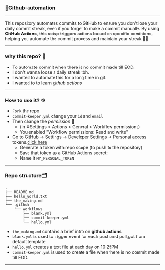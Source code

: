 ### 🚀Github-automation 
---
This repository automates commits to GitHub to ensure you don't lose your daily commit streak, even if you forget to make a commit manually. By using **GitHub Actions**, this setup triggers actions based on specific conditions, helping you automate the commit process and maintain your streak.🕺✨

---

### why this repo? 🤔
- To automate commit when there is no commit made till EOD.
- I don't wanna loose a daily streak tbh.
- I wanted to automate this for a long time in git.
- I wanted to to learn *github actions*
---
### How to use it? ⚙️
-  `Fork` the repo
- `commit-keeper.yml` change your `id` and `email`
- Then change the *permission*  🍴
    - (in ⚙️Settings > Actions > General > Workflow permissions) 
    - You enabled "Workflow permissions: Read and write"
- Go to GitHub → Settings → Developer Settings → Personal access tokens.[click here](https://github.com/settings/tokens)
    - Generate a token with:repo scope (to push to the repository)
    - Save that token as a GitHub Actions secret:
    - Name it `MY_PERSONAL_TOKEN`
---
### Repo structure🗂️ 
```
.
├── README.md
├── hello_world.txt
├── the_making.md
└── .github
    └── workflows
        ├── blank.yml
        ├── commit-keeper.yml
        └── hello.yml
```
- `the_making.md` contains a brief intro on **github actions**
- `blank.yml` is used to trigger event for each push and pull,got from default template
- `hello.yml` creates a text file at each day on 10:25PM
- `commit-keeper.yml` is used to create a file when there is no commit made till EOD.
---
